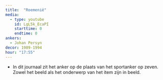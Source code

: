 ```yaml
---
title:  "Roemenië"
media:
  - type: youtube
    id: LgL5k_EcaPI
    starttime: 0
    endtime: 0
ankers:
  - Johan Persyn
decor: 1989-1994
hour: "17:55"
---
```


* In dit journaal zit het anker op de plaats van het sportanker op zeven. Zowel het beeld als het onderwerp van het item zijn in beeld.
